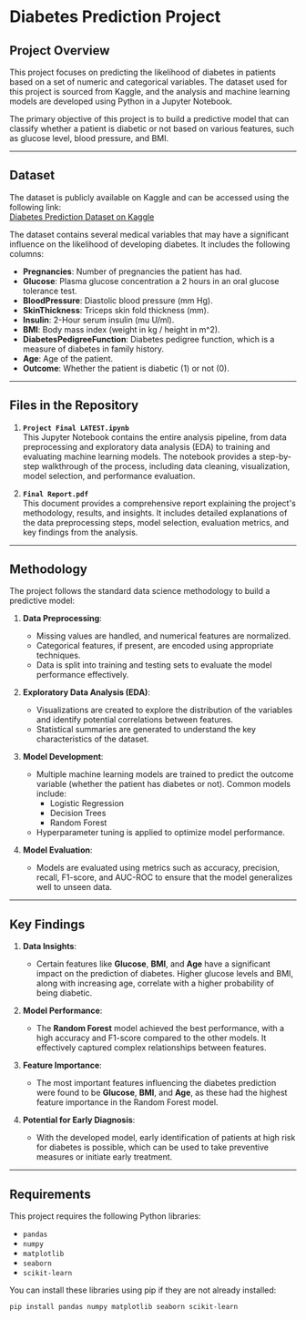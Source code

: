 # Diabetes Prediction Project

## Project Overview

This project focuses on predicting the likelihood of diabetes in patients based on a set of numeric and categorical variables. The dataset used for this project is sourced from Kaggle, and the analysis and machine learning models are developed using Python in a Jupyter Notebook.

The primary objective of this project is to build a predictive model that can classify whether a patient is diabetic or not based on various features, such as glucose level, blood pressure, and BMI.

---

## Dataset

The dataset is publicly available on Kaggle and can be accessed using the following link:  
[Diabetes Prediction Dataset on Kaggle](https://www.kaggle.com/code/quangnguynl/diabetes-prediction/notebook#Numeric-Variable)

The dataset contains several medical variables that may have a significant influence on the likelihood of developing diabetes. It includes the following columns:
- **Pregnancies**: Number of pregnancies the patient has had.
- **Glucose**: Plasma glucose concentration a 2 hours in an oral glucose tolerance test.
- **BloodPressure**: Diastolic blood pressure (mm Hg).
- **SkinThickness**: Triceps skin fold thickness (mm).
- **Insulin**: 2-Hour serum insulin (mu U/ml).
- **BMI**: Body mass index (weight in kg / height in m^2).
- **DiabetesPedigreeFunction**: Diabetes pedigree function, which is a measure of diabetes in family history.
- **Age**: Age of the patient.
- **Outcome**: Whether the patient is diabetic (1) or not (0).

---

## Files in the Repository

1. **`Project Final LATEST.ipynb`**  
   This Jupyter Notebook contains the entire analysis pipeline, from data preprocessing and exploratory data analysis (EDA) to training and evaluating machine learning models. The notebook provides a step-by-step walkthrough of the process, including data cleaning, visualization, model selection, and performance evaluation.

2. **`Final Report.pdf`**  
   This document provides a comprehensive report explaining the project's methodology, results, and insights. It includes detailed explanations of the data preprocessing steps, model selection, evaluation metrics, and key findings from the analysis. 

---

## Methodology

The project follows the standard data science methodology to build a predictive model:

1. **Data Preprocessing**:
   - Missing values are handled, and numerical features are normalized.
   - Categorical features, if present, are encoded using appropriate techniques.
   - Data is split into training and testing sets to evaluate the model performance effectively.

2. **Exploratory Data Analysis (EDA)**:
   - Visualizations are created to explore the distribution of the variables and identify potential correlations between features.
   - Statistical summaries are generated to understand the key characteristics of the dataset.

3. **Model Development**:
   - Multiple machine learning models are trained to predict the outcome variable (whether the patient has diabetes or not). Common models include:
     - Logistic Regression
     - Decision Trees
     - Random Forest
   - Hyperparameter tuning is applied to optimize model performance.

4. **Model Evaluation**:
   - Models are evaluated using metrics such as accuracy, precision, recall, F1-score, and AUC-ROC to ensure that the model generalizes well to unseen data.

---

## Key Findings

1. **Data Insights**:
   - Certain features like **Glucose**, **BMI**, and **Age** have a significant impact on the prediction of diabetes. Higher glucose levels and BMI, along with increasing age, correlate with a higher probability of being diabetic.
   
2. **Model Performance**:
   - The **Random Forest** model achieved the best performance, with a high accuracy and F1-score compared to the other models. It effectively captured complex relationships between features.
   
3. **Feature Importance**:
   - The most important features influencing the diabetes prediction were found to be **Glucose**, **BMI**, and **Age**, as these had the highest feature importance in the Random Forest model.

4. **Potential for Early Diagnosis**:
   - With the developed model, early identification of patients at high risk for diabetes is possible, which can be used to take preventive measures or initiate early treatment.

---

## Requirements

This project requires the following Python libraries:
- `pandas`
- `numpy`
- `matplotlib`
- `seaborn`
- `scikit-learn`

You can install these libraries using pip if they are not already installed:

```bash
pip install pandas numpy matplotlib seaborn scikit-learn
